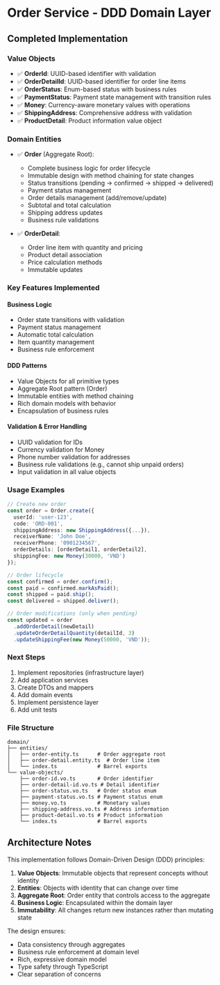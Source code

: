 # Order Service - DDD Domain Layer

## Completed Implementation

### Value Objects
- ✅ **OrderId**: UUID-based identifier with validation
- ✅ **OrderDetailId**: UUID-based identifier for order line items  
- ✅ **OrderStatus**: Enum-based status with business rules
- ✅ **PaymentStatus**: Payment state management with transition rules
- ✅ **Money**: Currency-aware monetary values with operations
- ✅ **ShippingAddress**: Comprehensive address with validation
- ✅ **ProductDetail**: Product information value object

### Domain Entities
- ✅ **Order** (Aggregate Root): 
  - Complete business logic for order lifecycle
  - Immutable design with method chaining for state changes
  - Status transitions (pending → confirmed → shipped → delivered)
  - Payment status management
  - Order details management (add/remove/update)
  - Subtotal and total calculation
  - Shipping address updates
  - Business rule validations

- ✅ **OrderDetail**: 
  - Order line item with quantity and pricing
  - Product detail association
  - Price calculation methods
  - Immutable updates

### Key Features Implemented

#### Business Logic
- Order state transitions with validation
- Payment status management
- Automatic total calculation
- Item quantity management
- Business rule enforcement

#### DDD Patterns
- Value Objects for all primitive types
- Aggregate Root pattern (Order)
- Immutable entities with method chaining
- Rich domain models with behavior
- Encapsulation of business rules

#### Validation & Error Handling
- UUID validation for IDs
- Currency validation for Money
- Phone number validation for addresses
- Business rule validations (e.g., cannot ship unpaid orders)
- Input validation in all value objects

### Usage Examples

```typescript
// Create new order
const order = Order.create({
  userId: 'user-123',
  code: 'ORD-001',
  shippingAddress: new ShippingAddress({...}),
  receiverName: 'John Doe',
  receiverPhone: '0901234567',
  orderDetails: [orderDetail1, orderDetail2],
  shippingFee: new Money(30000, 'VND')
});

// Order lifecycle
const confirmed = order.confirm();
const paid = confirmed.markAsPaid();
const shipped = paid.ship();
const delivered = shipped.deliver();

// Order modifications (only when pending)
const updated = order
  .addOrderDetail(newDetail)
  .updateOrderDetailQuantity(detailId, 3)
  .updateShippingFee(new Money(50000, 'VND'));
```

### Next Steps
1. Implement repositories (infrastructure layer)
2. Add application services
3. Create DTOs and mappers
4. Add domain events
5. Implement persistence layer
6. Add unit tests

### File Structure
```
domain/
├── entities/
│   ├── order-entity.ts      # Order aggregate root
│   ├── order-detail.entity.ts  # Order line item
│   └── index.ts             # Barrel exports
└── value-objects/
    ├── order-id.vo.ts       # Order identifier
    ├── order-detail-id.vo.ts # Detail identifier  
    ├── order-status.vo.ts   # Order status enum
    ├── payment-status.vo.ts # Payment status enum
    ├── money.vo.ts          # Monetary values
    ├── shipping-address.vo.ts # Address information
    ├── product-detail.vo.ts # Product information
    └── index.ts             # Barrel exports
```

## Architecture Notes

This implementation follows Domain-Driven Design (DDD) principles:

1. **Value Objects**: Immutable objects that represent concepts without identity
2. **Entities**: Objects with identity that can change over time
3. **Aggregate Root**: Order entity that controls access to the aggregate
4. **Business Logic**: Encapsulated within the domain layer
5. **Immutability**: All changes return new instances rather than mutating state

The design ensures:
- Data consistency through aggregates
- Business rule enforcement at domain level  
- Rich, expressive domain model
- Type safety through TypeScript
- Clear separation of concerns